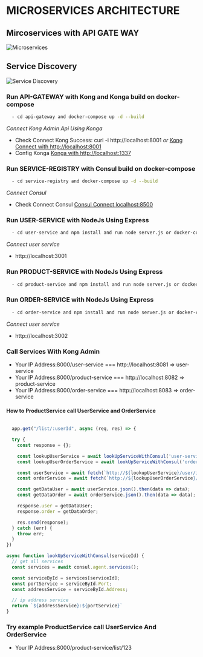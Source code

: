 # MICROSERVICES ARCHITECTURE

## Mircoservices with API GATE WAY
![Microservices](https://www.xenonstack.com/images/insights/xenonstack-what-are-microservices.png)

## Service Discovery
![Service Discovery](https://cdn.wp.nginx.com/wp-content/uploads/2016/04/Richardson-microservices-part4-3_server-side-pattern.png)

### Run API-GATEWAY with Kong and Konga build on docker-compose

```sh
  - cd api-gateway and docker-compose up -d --build
```

*Connect Kong Admin Api Using Konga*

 - Check Connect Kong Success: curl -i http://localhost:8001 *or* [Kong Connect with http://localhost:8001](http://localhost:8001)
 - Config Konga [Konga with http://localhost:1337](http://localhost:1337)

### Run SERVICE-REGISTRY with Consul build on docker-compose
```sh
  - cd service-registry and docker-compose up -d --build
```

*Connect Consul*

 - Check Connect Consul [Consul Connect localhost:8500](http://localhost:8500)


### Run USER-SERVICE with NodeJs Using Express
```sh
  - cd user-service and npm install and run node server.js or docker-compose up -d
```

*Connect user service*
  - http://localhost:3001

### Run PRODUCT-SERVICE with NodeJs Using Express
```sh
  - cd product-service and npm install and run node server.js or docker-compose up -d
```
### Run ORDER-SERVICE with NodeJs Using Express
```sh
  - cd order-service and npm install and run node server.js or docker-compose up -d
```

*Connect user service*
  - http://localhost:3002

### Call Services With Kong Admin

 - Your IP Address:8000/user-service === http://localhost:8081 => user-service
 - Your IP Address:8000/product-service === http://localhost:8082 => product-service
 - Your IP Address:8000/order-service === http://localhost:8083 => order-service

#### How to ProductService call UserService and OrderService

```javascript

  app.get("/list/:userId", async (req, res) => {

  try {
    const response = {};

    const lookupUserService = await lookUpServiceWithConsul('user-service');
    const lookupUserOrderService = await lookUpServiceWithConsul('order-service');

    const userService = await fetch(`http://${lookupUserService}/user/info`);
    const orderService = await fetch(`http://${lookupUserOrderService}/order/info`);

    const getDataUser = await userService.json().then(data => data);
    const getDataOrder = await orderService.json().then(data => data);

    response.user = getDataUser;
    response.order = getDataOrder;

    res.send(response);
  } catch (err) {
    throw err;
  }
})

async function lookUpServiceWithConsul(serviceId) {
  // get all services
  const services = await consul.agent.services();

  const serviceById = services[serviceId];
  const portService = serviceById.Port;
  const addressService = serviceById.Address;

  // ip address service
  return `${addressService}:${portService}`
}
```

### Try example ProductService call UserService And OrderService

- Your IP Address:8000/product-service/list/123

